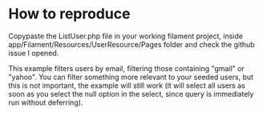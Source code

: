 # How to reproduce

Copypaste the ListUser.php file in your working filament project, inside app/Filament/Resources/UserResource/Pages folder and check the github issue I opened.

This example filters users by email, filtering those containing "gmail" or "yahoo". You can filter something more relevant to your seeded users, but this is not important, the example will still work (it will select all users as soon as you select the null option in the select, since query is immediately run without deferring).
